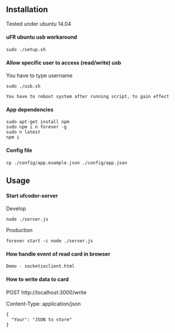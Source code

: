 ## Installation
Tested under ubuntu 14.04
#### uFR ubuntu usb workaround
```
sudo ./setup.sh
```
#### Allow specific user to access (read/write) usb
You have to type username
```
sudo ./usb.sh
```
`You have to reboot system after running script, to gain effect`

#### App dependencies
````
sudo apt-get install npm
sudo npm i n forever -g
sudo n latest
npm i
````

#### Config file
```
cp ./config/app.example.json ./config/app.json
```

## Usage
#### Start ufcoder-server
Develop
```
node ./server.js
```
Production
```
forever start -c node ./server.js
```
#### How handle event of read card in browser
```
Demo - socketioclient.html
```
#### How to write data to card
POST http://localhost:3000/write

Content-Type: application/json

```
{
  "Your": "JSON to store"
}
```
